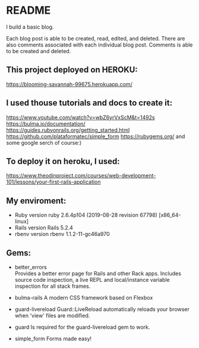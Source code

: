 # README

I build a basic blog. 

Each blog post is able to be created, read, edited, and deleted. There are also comments associated with each individual blog post. Comments is able to be created and deleted.

 ## This project deployed on HEROKU:
https://blooming-savannah-99675.herokuapp.com/

 ## I used thouse tutorials and docs to create it:
https://www.youtube.com/watch?v=wbZ6yrVxScM&t=1492s
https://bulma.io/documentation/
https://guides.rubyonrails.org/getting_started.html
https://github.com/plataformatec/simple_form
https://rubygems.org/
and some google serch of course:)

 ## To deploy it on heroku, I used:
https://www.theodinproject.com/courses/web-development-101/lessons/your-first-rails-application

 ## My enviroment:
* Ruby version
ruby 2.6.4p104 (2019-08-28 revision 67798) [x86_64-linux]
* Rails version
Rails 5.2.4
* rbenv version
rbenv 1.1.2-11-gc46a970

 ## Gems:

* better_errors  
Provides a better error page for Rails and other Rack apps. Includes source code inspection, a live REPL and local/instance variable inspection for all stack frames.

* bulma-rails 
A modern CSS framework based on Flexbox

* guard-livereload
Guard::LiveReload automatically reloads your browser when 'view' files are modified.

* guard
Is required for the guard-livereload gem to work.

* simple_form
Forms made easy!







